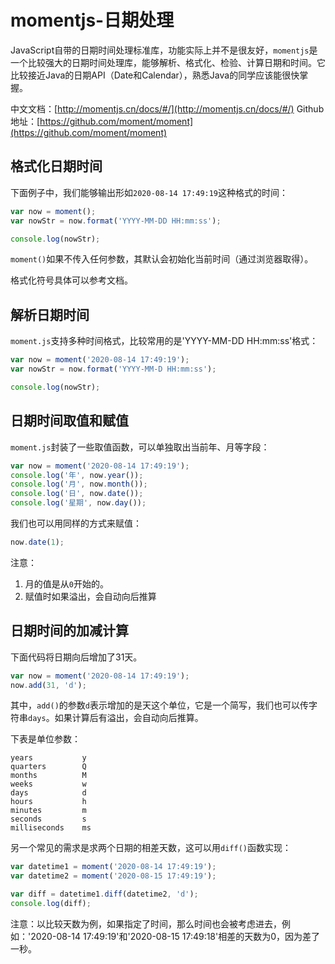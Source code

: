 # momentjs-日期处理

JavaScript自带的日期时间处理标准库，功能实际上并不是很友好，`momentjs`是一个比较强大的日期时间处理库，能够解析、格式化、检验、计算日期和时间。它比较接近Java的日期API（Date和Calendar），熟悉Java的同学应该能很快掌握。

中文文档：[http://momentjs.cn/docs/#/](http://momentjs.cn/docs/#/)
Github地址：[https://github.com/moment/moment](https://github.com/moment/moment)

## 格式化日期时间

下面例子中，我们能够输出形如`2020-08-14 17:49:19`这种格式的时间：

```javascript
var now = moment();
var nowStr = now.format('YYYY-MM-DD HH:mm:ss');

console.log(nowStr);
```

`moment()`如果不传入任何参数，其默认会初始化当前时间（通过浏览器取得）。

格式化符号具体可以参考文档。

## 解析日期时间

`moment.js`支持多种时间格式，比较常用的是'YYYY-MM-DD HH:mm:ss'格式：

```javascript
var now = moment('2020-08-14 17:49:19');
var nowStr = now.format('YYYY-MM-D HH:mm:ss');

console.log(nowStr);
```

## 日期时间取值和赋值

`moment.js`封装了一些取值函数，可以单独取出当前年、月等字段：

```javascript
var now = moment('2020-08-14 17:49:19');
console.log('年', now.year());
console.log('月', now.month());
console.log('日', now.date());
console.log('星期', now.day());
```

我们也可以用同样的方式来赋值：

```javascript
now.date(1);
```

注意：

1. 月的值是从`0`开始的。
2. 赋值时如果溢出，会自动向后推算

## 日期时间的加减计算

下面代码将日期向后增加了31天。

```javascript
var now = moment('2020-08-14 17:49:19');
now.add(31, 'd');
```

其中，`add()`的参数`d`表示增加的是天这个单位，它是一个简写，我们也可以传字符串`days`。如果计算后有溢出，会自动向后推算。

下表是单位参数：

```
years	        y
quarters	    Q
months  	    M
weeks	        w
days	        d
hours	        h
minutes	        m
seconds	        s
milliseconds	ms
```

另一个常见的需求是求两个日期的相差天数，这可以用`diff()`函数实现：

```javascript
var datetime1 = moment('2020-08-14 17:49:19');
var datetime2 = moment('2020-08-15 17:49:19');

var diff = datetime1.diff(datetime2, 'd');
console.log(diff);
```

注意：以比较天数为例，如果指定了时间，那么时间也会被考虑进去，例如：'2020-08-14 17:49:19'和'2020-08-15 17:49:18'相差的天数为0，因为差了一秒。
